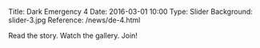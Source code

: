 Title: Dark Emergency 4
Date: 2016-03-01 10:00
Type: Slider
Background: slider-3.jpg
Reference: /news/de-4.html

Read the story. Watch the gallery. Join!
